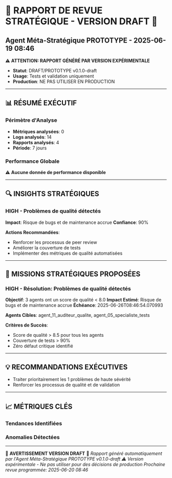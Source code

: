 # 🚧 RAPPORT DE REVUE STRATÉGIQUE - VERSION DRAFT 🚧
## Agent Méta-Stratégique PROTOTYPE - 2025-06-19 08:46

⚠️ **ATTENTION: RAPPORT GÉNÉRÉ PAR VERSION EXPÉRIMENTALE**
- **Statut**: DRAFT/PROTOTYPE v0.1.0-draft
- **Usage**: Tests et validation uniquement
- **Production**: NE PAS UTILISER EN PRODUCTION

---

## 📊 RÉSUMÉ EXÉCUTIF

### Périmètre d'Analyse
- **Métriques analysées**: 0
- **Logs analysés**: 14
- **Rapports analysés**: 4
- **Période**: 7 jours

### Performance Globale
⚠️ **Aucune donnée de performance disponible**

---

## 🔍 INSIGHTS STRATÉGIQUES

### HIGH - Problèmes de qualité détectés
**Impact**: Risque de bugs et de maintenance accrue
**Confiance**: 90%

**Actions Recommandées**:
- Renforcer les processus de peer review
- Améliorer la couverture de tests
- Implémenter des métriques de qualité automatisées

---

## 🎯 MISSIONS STRATÉGIQUES PROPOSÉES

### HIGH - Résolution: Problèmes de qualité détectés
**Objectif**: 3 agents ont un score de qualité < 8.0
**Impact Estimé**: Risque de bugs et de maintenance accrue
**Échéance**: 2025-06-26T08:46:54.070993

**Agents Cibles**: agent_11_auditeur_qualite, agent_05_specialiste_tests

**Critères de Succès**:
- Score de qualité > 8.5 pour tous les agents
- Couverture de tests > 90%
- Zéro défaut critique identifié

---

## 💡 RECOMMANDATIONS EXÉCUTIVES

- Traiter prioritairement les 1 problèmes de haute sévérité
- Renforcer les processus de qualité et de validation

---

## 📈 MÉTRIQUES CLÉS

### Tendances Identifiées

### Anomalies Détectées

---

🚧 **AVERTISSEMENT VERSION DRAFT** 🚧
*Rapport généré automatiquement par l'Agent Méta-Stratégique PROTOTYPE v0.1.0-draft*
*⚠️ Version expérimentale - Ne pas utiliser pour des décisions de production*
*Prochaine revue programmée: 2025-06-20 08:46*
